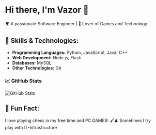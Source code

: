 # Hi there, I'm Vazor 👋

🌍 A passionate Software Engineer | 🎨 Lover of Games and Technology

## 🚀 Skills & Technologies:
- **Programming Languages:** Python, JavaScript, Java, C++
- **Web Development:** Node.js, Flask
- **Databases:** MySQL
- **Other Technologies:** Git

### 📈 GitHub Stats
![GitHub Stats](https://github-readme-stats.vercel.app/api?username=DrIncognitoOfficial&show_icons=true&theme=radical)

## 🌈 Fun Fact:
I love playing chess in my free time and PC GAMES! 🖌️♟️
Sometimes I try play with IT-Infrastructure
